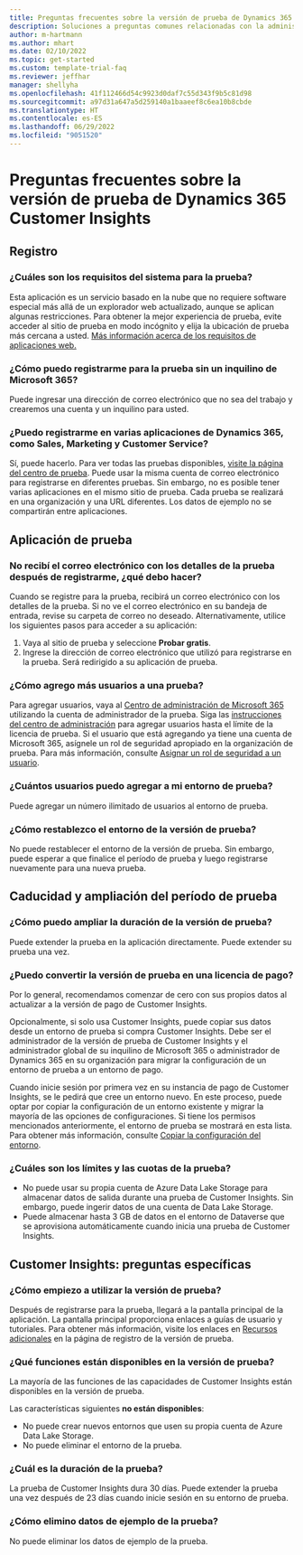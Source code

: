 ```yaml
---
title: Preguntas frecuentes sobre la versión de prueba de Dynamics 365 Customer Insights
description: Soluciones a preguntas comunes relacionadas con la administración y la configuración de la versión de prueba de Customer Insights. Aprenda a resolver problemas específicos de la plataforma y la aplicación.
author: m-hartmann
ms.author: mhart
ms.date: 02/10/2022
ms.topic: get-started
ms.custom: template-trial-faq
ms.reviewer: jeffhar
manager: shellyha
ms.openlocfilehash: 41f112466d54c9923d0daf7c55d343f9b5c81d98
ms.sourcegitcommit: a97d31a647a5d259140a1baaeef8c6ea10b8cbde
ms.translationtype: HT
ms.contentlocale: es-ES
ms.lasthandoff: 06/29/2022
ms.locfileid: "9051520"
---
```

# <a name="dynamics-365-customer-insights-trial-faq"></a>Preguntas frecuentes sobre la versión de prueba de Dynamics 365 Customer Insights

## <a name="sign-up"></a>Registro

### <a name="what-are-the-system-requirements-for-the-trial"></a>¿Cuáles son los requisitos del sistema para la prueba?

Esta aplicación es un servicio basado en la nube que no requiere software especial más allá de un explorador web actualizado, aunque se aplican algunas restricciones. Para obtener la mejor experiencia de prueba, evite acceder al sitio de prueba en modo incógnito y elija la ubicación de prueba más cercana a usted. [Más información acerca de los requisitos de aplicaciones web.](/power-platform/admin/web-application-requirements)

### <a name="how-do-i-sign-up-for-the-trial-without-a-microsoft-365-tenant"></a>¿Cómo puedo registrarme para la prueba sin un inquilino de Microsoft 365?

Puede ingresar una dirección de correo electrónico que no sea del trabajo y crearemos una cuenta y un inquilino para usted.

### <a name="can-i-sign-up-for-multiple-dynamics-365-apps-such-as-sales-marketing-and-customer-service"></a>¿Puedo registrarme en varias aplicaciones de Dynamics 365, como Sales, Marketing y Customer Service?

Sí, puede hacerlo. Para ver todas las pruebas disponibles, [visite la página del centro de prueba](https://dynamics.microsoft.com/dynamics-365-free-trial). Puede usar la misma cuenta de correo electrónico para registrarse en diferentes pruebas. Sin embargo, no es posible tener varias aplicaciones en el mismo sitio de prueba. Cada prueba se realizará en una organización y una URL diferentes. Los datos de ejemplo no se compartirán entre aplicaciones.

## <a name="trial-app"></a>Aplicación de prueba

### <a name="i-didnt-receive-the-trial-details-email-after-signing-up-what-should-i-do"></a>No recibí el correo electrónico con los detalles de la prueba después de registrarme, ¿qué debo hacer?

Cuando se registre para la prueba, recibirá un correo electrónico con los detalles de la prueba. Si no ve el correo electrónico en su bandeja de entrada, revise su carpeta de correo no deseado. Alternativamente, utilice los siguientes pasos para acceder a su aplicación:

1. Vaya al sitio de prueba y seleccione **Probar gratis**.
1. Ingrese la dirección de correo electrónico que utilizó para registrarse en la prueba. Será redirigido a su aplicación de prueba.

### <a name="how-do-i-add-more-users-to-a-trial"></a>¿Cómo agrego más usuarios a una prueba?

Para agregar usuarios, vaya al [Centro de administración de Microsoft 365](https://admin.microsoft.com) utilizando la cuenta de administrador de la prueba. Siga las [instrucciones del centro de administración](/microsoft-365/admin/add-users/add-users) para agregar usuarios hasta el límite de la licencia de prueba. Si el usuario que está agregando ya tiene una cuenta de Microsoft 365, asígnele un rol de seguridad apropiado en la organización de prueba. Para más información, consulte [Asignar un rol de seguridad a un usuario](/power-platform/admin/create-users-assign-online-security-roles#assign-a-security-role-to-a-user).

### <a name="how-many-users-can-i-add-to-my-trial-environment"></a>¿Cuántos usuarios puedo agregar a mi entorno de prueba?

Puede agregar un número ilimitado de usuarios al entorno de prueba.

### <a name="how-do-i-reset-the-trial-environment"></a>¿Cómo restablezco el entorno de la versión de prueba?

No puede restablecer el entorno de la versión de prueba. Sin embargo, puede esperar a que finalice el período de prueba y luego registrarse nuevamente para una nueva prueba.

## <a name="trial-expiration-and-extension"></a>Caducidad y ampliación del período de prueba

### <a name="how-do-i-extend-the-trial"></a>¿Cómo puedo ampliar la duración de la versión de prueba?

Puede extender la prueba en la aplicación directamente. Puede extender su prueba una vez.

### <a name="can-i-convert-the-trial-to-a-paid-license"></a>¿Puedo convertir la versión de prueba en una licencia de pago?

Por lo general, recomendamos comenzar de cero con sus propios datos al actualizar a la versión de pago de Customer Insights. 

Opcionalmente, si solo usa Customer Insights, puede copiar sus datos desde un entorno de prueba si compra Customer Insights. Debe ser el administrador de la versión de prueba de Customer Insights y el administrador global de su inquilino de Microsoft 365 o administrador de Dynamics 365 en su organización para migrar la configuración de un entorno de prueba a un entorno de pago.

Cuando inicie sesión por primera vez en su instancia de pago de Customer Insights, se le pedirá que cree un entorno nuevo. En este proceso, puede optar por copiar la configuración de un entorno existente y migrar la mayoría de las opciones de configuraciones. Si tiene los permisos mencionados anteriormente, el entorno de prueba se mostrará en esta lista. Para obtener más información, consulte [Copiar la configuración del entorno](create-environment.md#copy-the-environment-configuration).

### <a name="what-are-the-trial-limits-and-quotas"></a>¿Cuáles son los límites y las cuotas de la prueba?

- No puede usar su propia cuenta de Azure Data Lake Storage para almacenar datos de salida durante una prueba de Customer Insights. Sin embargo, puede ingerir datos de una cuenta de Data Lake Storage.
- Puede almacenar hasta 3 GB de datos en el entorno de Dataverse que se aprovisiona automáticamente cuando inicia una prueba de Customer Insights.

## <a name="customer-insights-specific-questions"></a>Customer Insights: preguntas específicas

### <a name="how-do-i-start-using-the-trial"></a>¿Cómo empiezo a utilizar la versión de prueba?

Después de registrarse para la prueba, llegará a la pantalla principal de la aplicación. La pantalla principal proporciona enlaces a guías de usuario y tutoriales. Para obtener más información, visite los enlaces en [Recursos adicionales](trial-signup.md#additional-resources) en la página de registro de la versión de prueba.

### <a name="what-features-are-available-in-the-trial"></a>¿Qué funciones están disponibles en la versión de prueba?

La mayoría de las funciones de las capacidades de Customer Insights están disponibles en la versión de prueba.

Las características siguientes **no están disponibles**:

- No puede crear nuevos entornos que usen su propia cuenta de Azure Data Lake Storage.
- No puede eliminar el entorno de la prueba.

### <a name="how-long-does-the-trial-last"></a>¿Cuál es la duración de la prueba?

La prueba de Customer Insights dura 30 días. Puede extender la prueba una vez después de 23 días cuando inicie sesión en su entorno de prueba.

### <a name="how-do-i-remove-sample-data-from-the-trial"></a>¿Cómo elimino datos de ejemplo de la prueba?

No puede eliminar los datos de ejemplo de la prueba.
